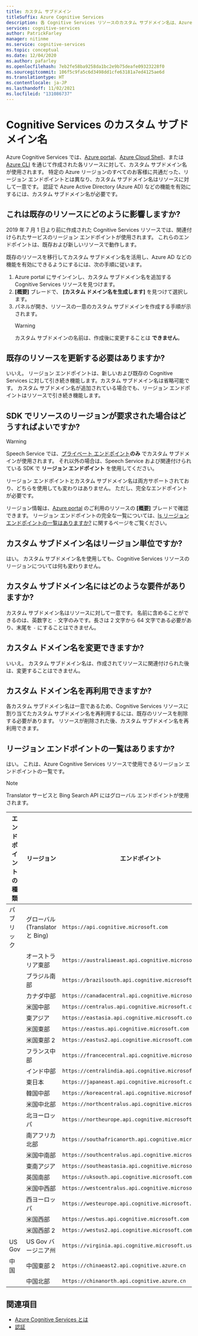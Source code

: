 ```yaml
---
title: カスタム サブドメイン
titleSuffix: Azure Cognitive Services
description: 各 Cognitive Services リソースのカスタム サブドメイン名は、Azure portal、Azure Cloud Shell、または Azure CLI を使用して作成します。
services: cognitive-services
author: PatrickFarley
manager: nitinme
ms.service: cognitive-services
ms.topic: conceptual
ms.date: 12/04/2020
ms.author: pafarley
ms.openlocfilehash: 7eb2fe58ba9258da1bc2e9b75deafe09323228f0
ms.sourcegitcommit: 106f5c9fa5c6d3498dd1cfe63181a7ed4125ae6d
ms.translationtype: HT
ms.contentlocale: ja-JP
ms.lasthandoff: 11/02/2021
ms.locfileid: "131086737"
---
```

# <a name="custom-subdomain-names-for-cognitive-services"></a>Cognitive Services のカスタム サブドメイン名

Azure Cognitive Services では、[Azure portal](https://portal.azure.com)、[Azure Cloud Shell](https://azure.microsoft.com/features/cloud-shell/)、または [Azure CLI](/cli/azure/install-azure-cli) を通じて作成された各リソースに対して、カスタム サブドメイン名が使用されます。 特定の Azure リージョンのすべてのお客様に共通だった、リージョン エンドポイントとは異なり、カスタム サブドメイン名はリソースに対して一意です。 認証で Azure Active Directory (Azure AD) などの機能を有効にするには、カスタム サブドメイン名が必要です。

## <a name="how-does-this-impact-existing-resources"></a>これは既存のリソースにどのように影響しますか?

2019 年 7 月 1 日より前に作成された Cognitive Services リソースでは、関連付けられたサービスのリージョン エンドポイントが使用されます。 これらのエンドポイントは、既存および新しいリソースで動作します。

既存のリソースを移行してカスタム サブドメイン名を活用し、Azure AD などの機能を有効にできるようにするには、次の手順に従います。

1. Azure portal にサインインし、カスタム サブドメイン名を追加する Cognitive Services リソースを見つけます。
2. **[概要]** ブレードで、 **[カスタム ドメイン名を生成します]** を見つけて選択します。
3. パネルが開き、リソースの一意のカスタム サブドメインを作成する手順が示されます。
   > [!WARNING]
   > カスタム サブドメインの名前は、作成後に変更することは **できません**。

## <a name="do-i-need-to-update-my-existing-resources"></a>既存のリソースを更新する必要はありますか?

いいえ。 リージョン エンドポイントは、新しいおよび既存の Cognitive Services に対して引き続き機能します。カスタム サブドメイン名は省略可能です。 カスタム サブドメイン名が追加されている場合でも、リージョン エンドポイントはリソースで引き続き機能します。

## <a name="what-if-an-sdk-asks-me-for-the-region-for-a-resource"></a>SDK でリソースのリージョンが要求された場合はどうすればよいですか?

> [!WARNING]
> Speech Service では、[プライベート エンドポイント](Speech-Service/speech-services-private-link.md)**のみ** でカスタム サブドメインが使用されます。 それ以外の場合は、Speech Service および関連付けられている SDK で **リージョン エンドポイント** を使用してください。

リージョン エンドポイントとカスタム サブドメイン名は両方サポートされており、どちらを使用しても変わりはありません。 ただし、完全なエンドポイントが必要です。

リージョン情報は、[Azure portal](https://portal.azure.com) のご利用のリソースの **[概要]** ブレードで確認できます。 リージョン エンドポイントの完全な一覧については、[Is リージョン エンドポイントの一覧はありますか?](#is-there-a-list-of-regional-endpoints) に関するページをご覧ください。

## <a name="are-custom-subdomain-names-regional"></a>カスタム サブドメイン名はリージョン単位ですか?

はい。 カスタム サブドメイン名を使用しても、Cognitive Services リソースのリージョンについては何も変わりません。

## <a name="what-are-the-requirements-for-a-custom-subdomain-name"></a>カスタム サブドメイン名にはどのような要件がありますか?

カスタム サブドメイン名はリソースに対して一意です。 名前に含めることができるのは、英数字と `-` 文字のみです。長さは 2 文字から 64 文字である必要があり、末尾を `-` にすることはできません。

## <a name="can-i-change-a-custom-domain-name"></a>カスタム ドメイン名を変更できますか?

いいえ。 カスタム サブドメイン名は、作成されてリソースに関連付けられた後は、変更することはできません。

## <a name="can-i-reuse-a-custom-domain-name"></a>カスタム ドメイン名を再利用できますか?

各カスタム サブドメイン名は一意であるため、Cognitive Services リソースに割り当てたカスタム サブドメイン名を再利用するには、既存のリソースを削除する必要があります。 リソースが削除された後、カスタム サブドメイン名を再利用できます。

## <a name="is-there-a-list-of-regional-endpoints"></a>リージョン エンドポイントの一覧はありますか?

はい。 これは、Azure Cognitive Services リソースで使用できるリージョン エンドポイントの一覧です。

> [!NOTE]
> Translator サービスと Bing Search API にはグローバル エンドポイントが使用されます。

| エンドポイントの種類 | リージョン | エンドポイント |
|---------------|--------|----------|
| パブリック | グローバル (Translator と Bing) | `https://api.cognitive.microsoft.com` |
| | オーストラリア東部 | `https://australiaeast.api.cognitive.microsoft.com` |
| | ブラジル南部 | `https://brazilsouth.api.cognitive.microsoft.com` |
| | カナダ中部 | `https://canadacentral.api.cognitive.microsoft.com` |
| | 米国中部 | `https://centralus.api.cognitive.microsoft.com` |
| | 東アジア | `https://eastasia.api.cognitive.microsoft.com` |
| | 米国東部 | `https://eastus.api.cognitive.microsoft.com` |
| | 米国東部 2 | `https://eastus2.api.cognitive.microsoft.com` |
| | フランス中部 | `https://francecentral.api.cognitive.microsoft.com` |
| | インド中部 | `https://centralindia.api.cognitive.microsoft.com` |
| | 東日本 | `https://japaneast.api.cognitive.microsoft.com` |
| | 韓国中部 | `https://koreacentral.api.cognitive.microsoft.com` |
| | 米国中北部 | `https://northcentralus.api.cognitive.microsoft.com` |
| | 北ヨーロッパ | `https://northeurope.api.cognitive.microsoft.com` |
| | 南アフリカ北部 | `https://southafricanorth.api.cognitive.microsoft.com` |
| | 米国中南部 | `https://southcentralus.api.cognitive.microsoft.com` |
| | 東南アジア | `https://southeastasia.api.cognitive.microsoft.com` |
| | 英国南部 | `https://uksouth.api.cognitive.microsoft.com` |
| | 米国中西部 | `https://westcentralus.api.cognitive.microsoft.com` |
| | 西ヨーロッパ | `https://westeurope.api.cognitive.microsoft.com` |
| | 米国西部 | `https://westus.api.cognitive.microsoft.com` |
| | 米国西部 2 | `https://westus2.api.cognitive.microsoft.com` |
| US Gov | US Gov バージニア州 | `https://virginia.api.cognitive.microsoft.us` |
| 中国 | 中国東部 2 | `https://chinaeast2.api.cognitive.azure.cn` |
| | 中国北部 | `https://chinanorth.api.cognitive.azure.cn` |

## <a name="see-also"></a>関連項目

* [Azure Cognitive Services とは](./what-are-cognitive-services.md)
* [認証](authentication.md)